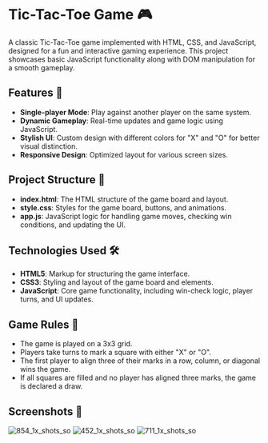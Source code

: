 # Tic-Tac-Toe Game 🎮

A classic Tic-Tac-Toe game implemented with HTML, CSS, and JavaScript, designed for a fun and interactive gaming experience. This project showcases basic JavaScript functionality along with DOM manipulation for a smooth gameplay.

## Features 🚀

- **Single-player Mode**: Play against another player on the same system.
- **Dynamic Gameplay**: Real-time updates and game logic using JavaScript.
- **Stylish UI**: Custom design with different colors for "X" and "O" for better visual distinction.
- **Responsive Design**: Optimized layout for various screen sizes.

## Project Structure 📁

- **index.html**: The HTML structure of the game board and layout.
- **style.css**: Styles for the game board, buttons, and animations.
- **app.js**: JavaScript logic for handling game moves, checking win conditions, and updating the UI.

## Technologies Used 🛠️

- **HTML5**: Markup for structuring the game interface.
- **CSS3**: Styling and layout of the game board and elements.
- **JavaScript**: Core game functionality, including win-check logic, player turns, and UI updates.

## Game Rules 📜

- The game is played on a 3x3 grid.
- Players take turns to mark a square with either "X" or "O".
- The first player to align three of their marks in a row, column, or diagonal wins the game.
- If all squares are filled and no player has aligned three marks, the game is declared a draw.
## Screenshots 📸
![854_1x_shots_so](https://github.com/user-attachments/assets/7a6c4b5c-313e-407b-8d57-dcde4a9356aa)
![452_1x_shots_so](https://github.com/user-attachments/assets/1483a809-cd7a-420e-912e-49ed8e089bff)
![711_1x_shots_so](https://github.com/user-attachments/assets/58c034c6-2523-4971-8435-614650fabe45)

